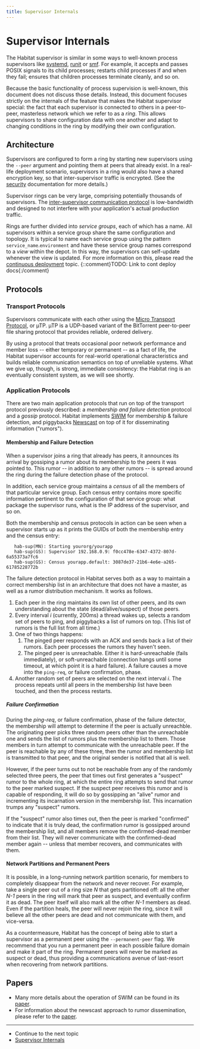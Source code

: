 ```yaml
---
title: Supervisor Internals
---
```


# Supervisor Internals

The Habitat supervisor is similar in some ways to well-known process supervisors like [systemd](https://www.freedesktop.org/wiki/Software/systemd/), [runit](http://smarden.org/runit/) or [smf](https://en.wikipedia.org/wiki/Service_Management_Facility). For example, it accepts and passes POSIX signals to its child processes; restarts child processes if and when they fail; ensures that children processes terminate cleanly, and so on.

Because the basic functionality of process supervision is well-known, this document does not discuss those details. Instead, this document focuses strictly on the internals of the feature that makes the Habitat supervisor special: the fact that each supervisor is connected to others in a peer-to-peer, masterless network which we refer to as a _ring_. This allows supervisors to share configuration data with one another and adapt to changing conditions in the ring by modifying their own configuration.

## Architecture

Supervisors are configured to form a ring by starting new supervisors using the `--peer` argument and pointing them at peers that already exist. In a real-life deployment scenario, supervisors in a ring would also have a shared encryption key, so that inter-supervisor traffic is encrypted. (See the [security](/docs/run-packages-security) documentation for more details.)

Supervisor rings can be very large, comprising potentially thousands of supervisors. The [inter-supervisor communication protocol](#protocols) is low-bandwidth and designed to not interfere with your application's actual production traffic.

Rings are further divided into _service groups_, each of which has a name. All supervisors within a service group share the same configuration and topology. It is typical to name each service group using the pattern `service_name`.`environment` and have these service group names correspond to a _view_ within the depot. In this way, the supervisors can self-update whenever the view is updated. For more information on this, please read the [continuous deployment]() topic. {::comment}TODO: Link to cont deploy docs{:/comment}

## Protocols

### Transport Protocols

Supervisors communicate with each other using the [Micro Transport Protocol](https://en.wikipedia.org/wiki/Micro_Transport_Protocol), or µTP. µTP is a UDP-based variant of the BitTorrent peer-to-peer file sharing protocol that provides reliable, ordered delivery.

By using a protocol that treats occasional poor network performance and member loss -- either temporary or permanent -- as a fact of life, the Habitat supervisor accounts for real-world operational characteristics and builds reliable communication semantics on top of unreliable systems. What we give up, though, is strong, immediate consistency: the Habitat ring is an eventually consistent system, as we will see shortly.

### Application Protocols

There are two main application protocols that run on top of the transport protocol previously described: a _membership and failure detection_ protocol and a _gossip_ protocol. Habitat implements [SWIM](http://prakhar.me/articles/swim/) for membership & failure detection, and piggybacks [Newscast](http://www.cs.unibo.it/bison/publications/ap2pc03.pdf) on top of it for disseminating information ("rumors").

#### Membership and Failure Detection

When a supervisor joins a ring that already has peers, it announces its arrival by gossiping a rumor about its membership to the peers it was pointed to. This rumor -- in addition to any other rumors -- is spread around the ring during the failure detection phase of the protocol.

In addition, each service group maintains a _census_ of all the members of that particular service group. Each census entry contains more specific information pertinent to the configuration of that service group: what package the supervisor runs, what is the IP address of the supervisor, and so on.

Both the membership and census protocols in action can be seen when a supervisor starts up as it prints the GUIDs of both the membership entry and the census entry:

       hab-sup(MN): Starting yourorg/yourapp
       hab-sup(GS): Supervisor 192.168.0.9: f0cc478e-6347-4372-807d-6a55373a7fc6
       hab-sup(GS): Census yourapp.default: 3087de37-21b6-4e6e-a265-61785228772b

The failure detection protocol in Habitat serves both as a way to maintain a correct membership list in an architecture that does not have a master, as well as a rumor distribution mechanism. It works as follows.

1. Each peer in the ring maintains its own list of other peers, and its own understanding about the state (dead/alive/suspect) of those peers.
2. Every interval _i_ (currently, 200ms) a thread wakes up, selects a random set of peers to ping, and piggybacks a list of rumors on top. (This list of rumors is the full list from all time.)
3. One of two things happens:
   1. The pinged peer responds with an ACK and sends back a list of their rumors. Each peer processes the rumors they haven't seen.
   2. The pinged peer is unreachable. Either it is hard-unreachable (fails immediately), or soft-unreachable (connection hangs until some timeout, at which point it is a hard failure). A failure causes a move into the `ping-req`, or failure confirmation, phase.
4. Another random set of peers are selected on the next interval _i_. The process repeats until all peers in the membership list have been touched, and then the process restarts.

##### Failure Confirmation

During the _ping-req_, or failure confirmation, phase of the failure detector, the membership will attempt to determine if the peer is actually unreachble. The originating peer picks three random peers other than the unreachable one and sends the list of rumors plus the membership list to them. Those members in turn attempt to communicate with the unreachable peer. If the peer is reachable by any of these three, then the rumor and membership list is transmitted to that peer, and the original sender is notified that all is well.

However, if the peer turns out to not be reachable from any of the randomly selected three peers, the peer that times out first generates a "suspect" rumor to the whole ring, at which the entire ring attempts to send that rumor to the peer marked suspect. If the suspect peer receives this rumor and is capable of responding, it will do so by gossipping an "alive" rumor and incrementing its incarnation version in the membership list. This incarnation trumps any "suspect" rumors.

If the "suspect" rumor also times out, then the peer is marked "confirmed" to indicate that it is truly dead, the confirmation rumor is gossipped around the membership list, and all members remove the confirmed-dead member from their list. They will never communicate with the confirmed-dead member again -- unless that member recovers, and communicates with them.

#### Network Partitions and Permanent Peers

It is possible, in a long-running network partition scenario, for members to completely disappear from the network and never recover. For example, take a single peer out of a ring size _N_ that gets partitioned off: all the other _N-1_ peers in the ring will mark that peer as suspect, and eventually confirm it as dead. The peer itself will also mark all the other _N-1_ members as dead. Even if the partition heals, the peer will never rejoin the ring, since it will believe all the other peers are dead and not communicate with them, and vice-versa.

As a countermeasure, Habitat has the concept of being able to start a supervisor as a permanent peer using the `--permanent-peer` flag. We recommend that you run a permanent peer in each possible failure domain and make it part of the ring. Permanent peers will never be marked as suspect or dead, thus providing a communications avenue of last-resort when recovering from network partitions.

## Papers

* Many more details about the operation of SWIM can be found in its [paper](https://www.cs.cornell.edu/~asdas/research/dsn02-swim.pdf).
* For information about the newscast approach to rumor dissemination, please refer to the [paper](http://www.cs.unibo.it/bison/publications/ap2pc03.pdf).

<hr>
<ul class="main-content--link-nav">
  <li>Continue to the next topic</li>
  <li><a href="/docs/internals-supervisor">Supervisor Internals</a></li>
</ul>
